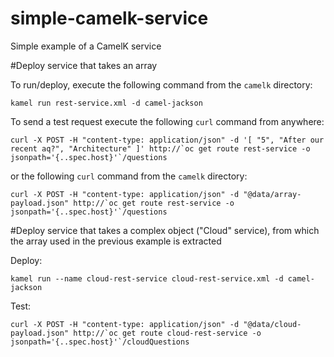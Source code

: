 # simple-camelk-service
Simple example of a CamelK service

#Deploy service that takes an array

To run/deploy, execute the following command from the `camelk` directory:
```
kamel run rest-service.xml -d camel-jackson
```

To send a test request execute the following `curl` command from anywhere:
```
curl -X POST -H "content-type: application/json" -d '[ "5", "After our recent aq?", "Architecture" ]' http://`oc get route rest-service -o jsonpath='{..spec.host}'`/questions
```
or the following `curl` command from the `camelk` directory:
```
curl -X POST -H "content-type: application/json" -d "@data/array-payload.json" http://`oc get route rest-service -o jsonpath='{..spec.host}'`/questions
```
#Deploy service that takes a complex object ("Cloud" service), from which the array used in the previous example is extracted

Deploy:
```
kamel run --name cloud-rest-service cloud-rest-service.xml -d camel-jackson
```

Test:
```
curl -X POST -H "content-type: application/json" -d "@data/cloud-payload.json" http://`oc get route cloud-rest-service -o jsonpath='{..spec.host}'`/cloudQuestions
```

